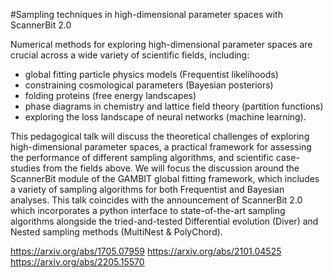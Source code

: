 #Sampling techniques in high-dimensional parameter spaces with ScannerBit 2.0

Numerical methods for exploring high-dimensional parameter spaces are crucial across a wide
variety of scientific fields, including:

- global fitting particle physics models (Frequentist likelihoods)
- constraining cosmological parameters (Bayesian posteriors)
- folding proteins (free energy landscapes)
- phase diagrams in chemistry and lattice field theory (partition functions)
- exploring the loss landscape of neural networks (machine learning).

This pedagogical talk will discuss the theoretical challenges of exploring high-dimensional parameter spaces, a practical framework for assessing the performance of different sampling
algorithms, and scientific case-studies from the fields above. We will focus the discussion around the ScannerBit module of the GAMBIT global fitting framework, which includes a variety of sampling algorithms for both Frequentist and Bayesian analyses. This talk coincides with the announcement of ScannerBit 2.0 which incorporates a python interface to state-of-the-art sampling algorithms alongside the tried-and-tested Differential evolution (Diver) and Nested sampling methods (MultiNest & PolyChord).

https://arxiv.org/abs/1705.07959
https://arxiv.org/abs/2101.04525
https://arxiv.org/abs/2205.15570
